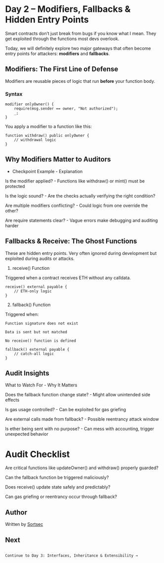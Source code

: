 # Day 2 – Modifiers, Fallbacks & Hidden Entry Points

Smart contracts don’t just break from bugs if you know what I mean. They get exploited through the functions most devs overlook. 

Today, we will definitely explore two major gateways that often become entry points for attackers: **modifiers** and **fallbacks**.



## Modifiers: The First Line of Defense

Modifiers are reusable pieces of logic that run **before** your function body.

### Syntax

```solidity
modifier onlyOwner() {
    require(msg.sender == owner, "Not authorized");
    _;
}

```

You apply a modifier to a function like this:

```solidity
function withdraw() public onlyOwner {
    // withdrawal logic
}

```

## Why Modifiers Matter to Auditors

* Checkpoint Example	                -         Explanation

Is the modifier applied?	            -       Functions like withdraw() or mint() must be protected

Is the logic sound?	                    -        Are the checks actually verifying the right condition?

Are multiple modifiers conflicting?	    -        Could logic from one override the other?

Are require statements clear?	        -       Vague errors make debugging and auditing harder


## Fallbacks & Receive: The Ghost Functions

These are hidden entry points. Very often ignored during development but exploited during audits or attacks.

  1. receive() Function

Triggered when a contract receives ETH without any calldata.

```Solidity
receive() external payable {
    // ETH-only logic
}

```

  2. fallback() Function

Triggered when:

    Function signature does not exist

    Data is sent but not matched

    No receive() function is defined


```solidity
fallback() external payable {
    // catch-all logic
}

```

## Audit Insights

What to Watch For	                        -        Why It Matters

Does the fallback function change state?	-       Might allow unintended side effects

Is gas usage controlled?	                -       Can be exploited for gas griefing

Are external calls made from fallback?	    -        Possible reentrancy attack window

Is ether being sent with no purpose?	    -        Can mess with accounting, trigger unexpected behavior


# Audit Checklist

 Are critical functions like updateOwner() and withdraw() properly guarded?

 Can the fallback function be triggered maliciously?

 Does receive() update state safely and predictably?

 Can gas griefing or reentrancy occur through fallback?


 ## Author

 Written by [Sortsec](x.com/sortsec)


## Next 


                                                                      Continue to Day 3: Interfaces, Inheritance & Extensibility →
